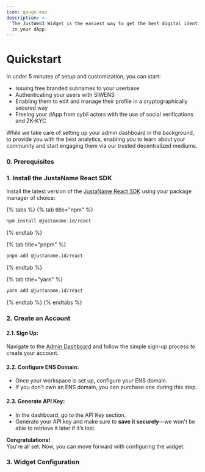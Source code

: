 ```yaml
---
icon: gauge-max
description: >-
  The JustWeb3 Widget is the easiest way to get the best digital identity suite
  in your dApp.
---
```


# Quickstart

In under 5 minutes of setup and customization, you can start:

* Issuing free branded subnames to your userbase
* Authenticating your users with SIWENS
* Enabling them to edit and manage their profile in a cryptographically secured way
* Freeing your dApp from sybil actors with the use of social verifications and ZK-KYC

While we take care of setting up your admin dashboard in the background, to provide you with the best analytics, enabling you to learn about your community and start engaging them via our trusted decentralized mediums.

### 0. Prerequisites



### 1. Install the JustaName React SDK

Install the latest version of the [JustaName React SDK](https://www.npmjs.com/package/@justaname.id/react) using your package manager of choice:

{% tabs %}
{% tab title="npm" %}
```bash
npm install @justaname.id/react
```
{% endtab %}

{% tab title="pnpm" %}
```bash
pnpm add @justaname.id/react
```
{% endtab %}

{% tab title="yarn" %}
```bash
yarn add @justaname.id/react
```
{% endtab %}
{% endtabs %}

### 2. Create an Account

#### 2.1. Sign Up:

Navigate to the [Admin Dashboard](https://dashboard.justaname.id/) and follow the simple sign-up process to create your account.

#### 2.2. Configure ENS Domain:

* Once your workspace is set up, configure your ENS domain.
* If you don’t own an ENS domain, you can purchase one during this step.

#### 2.3. **Generate API Key**:

* In the dashboard, go to the API Key section.
* Generate your API key and make sure to **save it securely**—we won't be able to retrieve it later if it’s lost.

**Congratulations!**\
You're all set. Now, you can move forward with configuring the widget.



### 3. Widget Configuration
